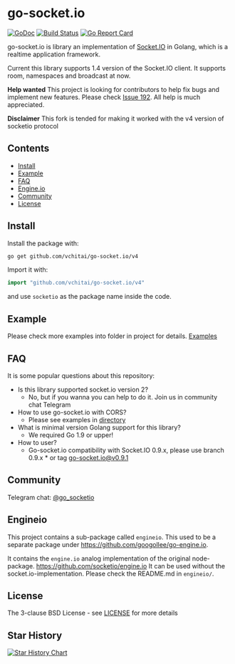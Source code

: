 # go-socket.io

[![GoDoc](http://godoc.org/github.com/vchitai/go-socket.io/v4?status.svg)](http://godoc.org/github.com/vchitai/go-socket.io/v4)
[![Build Status](https://github.com/vchitai/go-socket.io/v4/workflows/Unit%20tests/badge.svg)](https://github.com/vchitai/go-socket.io/actions/workflows/unittest.yaml)
[![Go Report Card](https://goreportcard.com/badge/github.com/vchitai/go-socket.io/v4)](https://goreportcard.com/report/github.com/vchitai/go-socket.io/v4)

go-socket.io is library an implementation of [Socket.IO](http://socket.io) in Golang, which is a realtime application
framework.

Current this library supports 1.4 version of the Socket.IO client. It supports room, namespaces and broadcast at now.

**Help wanted** This project is looking for contributors to help fix bugs and implement new features. Please
check [Issue 192](https://github.com/vchitai/go-socket.io/v4/issues/192). All help is much appreciated.

**Disclaimer** This fork is tended for making it worked with the v4 version of socketio protocol

## Contents

- [Install](#install)
- [Example](#example)
- [FAQ](#faq)
- [Engine.io](#engineio)
- [Community](#community)
- [License](#license)

## Install

Install the package with:

```bash
go get github.com/vchitai/go-socket.io/v4
```

Import it with:

```go
import "github.com/vchitai/go-socket.io/v4"
```

and use `socketio` as the package name inside the code.

## Example

Please check more examples into folder in project for
details. [Examples](https://github.com/vchitai/go-socket.io/v4/tree/master/_examples)

## FAQ

It is some popular questions about this repository:

- Is this library supported socket.io version 2?
    - No, but if you wanna you can help to do it. Join us in community chat Telegram
- How to use go-socket.io with CORS?
    - Please see examples in [directory](https://github.com/vchitai/go-socket.io/v4/tree/master/_examples)
- What is minimal version Golang support for this library?
    - We required Go 1.9 or upper!
- How to user?
    - Go-socket.io compatibility with Socket.IO 0.9.x, please use branch 0.9.x * or tag go-socket.io@v0.9.1

## Community

Telegram chat: [@go_socketio](https://t.me/go_socketio)

## Engineio

This project contains a sub-package called `engineio`. This used to be a separate package
under https://github.com/googollee/go-engine.io.

It contains the `engine.io` analog implementation of the original node-package. https://github.com/socketio/engine.io It
can be used without the socket.io-implementation. Please check the README.md in `engineio/`.

## License

The 3-clause BSD License - see [LICENSE](https://opensource.org/licenses/BSD-3-Clause) for more details

## Star History

[![Star History Chart](https://api.star-history.com/svg?repos=vchitai/go-socket.io&type=Date)](https://star-history.com/#vchitai/go-socket.io&Date)
